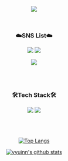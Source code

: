 <div align="center">

<img src="https://capsule-render.vercel.app/api?type=waving&color=0:FFAAAF,150:FFB399&height=230&section=header&text=Welcome&fontColor=ffffff&fontSize=70&fontAlignY=37&desc=yyujnn's%20GitHub&descAlignY=55" />
</p>
<br>   
    

### ☁️SNS List☁️<br>
<a href="https://www.instagram.com/yujjne/" target="_blank"><img src="https://img.shields.io/badge/Instagram-E4405F?logo=Instagram&logoColor=white"/></a>
<a href="https://yujjne.tistory.com" target="_blank"><img src="https://img.shields.io/badge/DevBlog-F06B66?logo=tistory&logoColor=white"/></a>

<a href="mailto:yujin3504@gmail.com" target="_blank"><img src="https://img.shields.io/badge/yujin3504@gmail.com-808080?logo=Gmail&logoColor=white"/></a>

<br>
<br>

### 🛠️Tech Stack🛠️
<img src="https://img.shields.io/badge/swift-F54A2A?logo=swift&logoColor=white"/>
<img src="https://img.shields.io/badge/iOS-000000?logo=ios&logoColor=white"/>


<br>
<br>

 
<br/>
<br/>
 
[![Top Langs](https://github-readme-stats.vercel.app/api/top-langs/?username=yyujnn&layout=compact)](https://github.com/yyujnn/github-readme-stats)

[![yyujnn's github stats](https://github-readme-stats.vercel.app/api?username=yyujnn&show_icons=true)](https://github.com/yyujnn)

